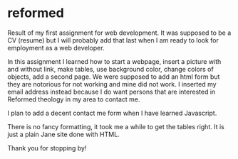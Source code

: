 # reformed
Result of my first assignment for web development. It was supposed to be a CV (resume) but I will probably add that last when I am ready to look for employment as a web developer. 

In this assignment I learned how to start a webpage, insert a picture with and without link, make tables, use background color, change colors of objects, add a second page. We were supposed to add an html form but they are notorious for not working and mine did not work. I inserted my email address instead because I do want persons that are interested in Reformed theology in my area to contact me. 

I plan to add a decent contact me form when I have learned Javascript.

There is no fancy formatting, it took me a while to get the tables right. It is just a plain Jane site done with HTML.

Thank you for stopping by!
